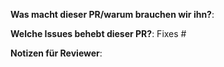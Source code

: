 **Was macht dieser PR/warum brauchen wir ihn?**:

**Welche Issues behebt dieser PR?**:
Fixes #

**Notizen für Reviewer**:
